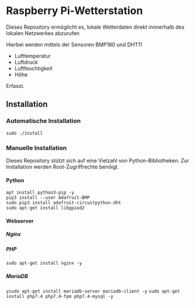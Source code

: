 <h1>Raspberry Pi-Wetterstation</h1>

<p>Dieses Repository ermöglicht es, lokale Wetterdaten direkt innnerhalb des lokalen Netzwerkes abzurufen</p>
<p>Hierbei werden mittels der Sensoren BMP180 und DHT11
<ul>
    <li>Lufttemperatur</li>
    <li>Luftdruck</li>
    <li>Luftfeuchtigkeit</li>
    <li>Höhe</li>
</ul>
<p>Erfasst.</p>
<h2>Installation</h2>
<h3>Automatische Installation</h3>
    <code>sudo ./install</code>
<h3>Manuelle Installation</h3>
<p>Dieses Repository stützt sich auf eine Vielzahl von Python-Bibliotheken. Zur Installation werden Root-Zugriffrechte benöigt. </p>
<h4>Python</h4>
    <code>apt install python3-pip -y</code><br>
    <code>pip3 install --user Adafruit-BMP</code><br>
    <code>sudo pip3 install adafruit-circuitpython-dht</code><br>
    <code>sudo apt-get install libgpiod2</code>
<h4>Webserver</h4>
<h5>Nginx</h5>

<h5>PHP</h5>
    <code>sudo apt-get install nginx -y</code>
<h5>MariaDB</h5>
    <code>ysudo apt-get install mariadb-server mariadb-client -y</code>
    <code>sudo apt-get install php7.4 php7.4-fpm php7.4-mysql -y</code>
    

